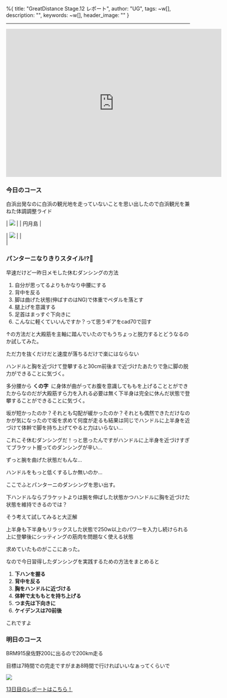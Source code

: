 %{
  title: "GreatDistance Stage.12 レポート",
  author: "UG",
  tags: ~w[],
  description: "",
  keywords: ~w[],
  header_image: ""
}

---
<iframe allowtransparency="true" frameborder="0" height="405" scrolling="no" src="https://www.strava.com/activities/2706065342/embed/ea97c3b11e13542c05e07ba3d5777210e64972b3" width="590"></iframe>   

### 今日のコース
白浜出発なのに白浜の観光地を走っていないことを思い出したので白浜観光を兼ねた体調調整ライド  
  

| [![](https://4.bp.blogspot.com/-mDXbcSts5fY/XXxMosgvQxI/AAAAAAAABzY/-zRL8Li89ikm1m8OG9X1vHaYelPRST87gCK4BGAYYCw/s320/IMG_20190914_070609-EFFECTS.jpg)](http://4.bp.blogspot.com/-mDXbcSts5fY/XXxMosgvQxI/AAAAAAAABzY/-zRL8Li89ikm1m8OG9X1vHaYelPRST87gCK4BGAYYCw/s1600/IMG_20190914_070609-EFFECTS.jpg) |
| 円月島 |

| [![](https://3.bp.blogspot.com/-lc83kTTRoS8/XXxMvwFx_jI/AAAAAAAABzo/u0_ru1rGq7AsACE_e6Hu8Ish5OgQZVJYwCK4BGAYYCw/s320/MVIMG_20190914_072043.jpg)](http://3.bp.blogspot.com/-lc83kTTRoS8/XXxMvwFx_jI/AAAAAAAABzo/u0_ru1rGq7AsACE_e6Hu8Ish5OgQZVJYwCK4BGAYYCw/s1600/MVIMG_20190914_072043.jpg) |
|   
 |

### パンターニなりきりスタイル!?🤔
早速だけど一昨日メモした休むダンシングの方法

1. 自分が思ってるよりもかなり中腰にする
2. 背中を反る
3. 脚は曲げた状態(伸ばすのはNG)で体重でペダルを落とす
4. 腿上げを意識する
5. 足首はまっすぐ下向きに
6. こんなに軽くていいんですか？って思うギアをcad70で回す

↑の方法だと大殿筋を主軸に踏んでいたのでもうちょっと脱力するとどうなるのか試してみた。

  

ただ力を抜くだけだと速度が落ちるだけで楽にはならない

ハンドルと胸を近づけて登攀すると30cm前後まで近づけたあたりで急に脚の脱力ができることに気づく。  
  

多分腰から **くの字&nbsp;** に身体が曲がってお腹を意識してももを上げることとができたからなのだが大殿筋すら力を入れる必要は無く下半身は完全に休んだ状態で登攀することができることに気づく。

  

坂が短かったのか？それとも勾配が緩かったのか？それとも偶然できただけなのかが気になったので坂を求めて何度が走るも結果は同じでハンドルに上半身を近づけて体幹で脚を持ち上げてやると力はいらない...

  

これこそ休むダンシングだ！っと思ったんですがハンドルに上半身を近づけすぎてブラケット握ってのダンシングが辛い...

ずっと腕を曲げた状態だもんな...

ハンドルをもっと低くするしか無いのか...

  

ここでふとパンターニのダンシングを思い出す。

下ハンドルならブラケットよりは腕を伸ばした状態かつハンドルに胸を近づけた状態を維持できるのでは？

  

そう考えて試してみると大正解

  

上半身も下半身もリラックスした状態で250w以上のパワーを入力し続けられる上に登攀後にシッティングの筋肉を問題なく使える状態

  

求めていたものがここにあった。

  

なので今日習得したダンシングを実践するための方法をまとめると

1. **下ハンを握る**
2. **背中を反る**
3. **胸をハンドルに近づける**
4. **体幹で太ももとを持ち上げる**
5. **つま先は下向きに**
6. **ケイデンスは70前後**

これですよ

  

  

### 明日のコース

BRM915泉佐野200に出るので200km走る

目標は7時間での完走ですがまあ8時間で行ければいいなぁってくらいで

  

[![](https://map.yahooapis.jp/map/V1/static?appid=7tFXKn2xg64uWyHGG7apEBKEN5gU173ZW3bBUjsai53AY3B9hbn46dWALHnMtkoFU8ov&width=240&height=240&scalebar=ul&l=0,0,255,105,4,34.40303,135.29058,34.34653,135.26425,34.31525,135.27033,34.28383,135.27408,34.24711,135.26056,34.24769,135.31297,34.23050,135.35083,34.21253,135.38933,34.21339,135.42144,34.22217,135.45361,34.22464,135.48400,34.21858,135.52997,34.21078,135.54222,34.22131,135.56053,34.21278,135.58925,34.20725,135.62939,34.21442,135.64833,34.20439,135.68842,34.19403,135.72050,34.20542,135.74978,34.19192,135.78206,34.19803,135.81747,34.22719,135.84144,34.28583,135.83111,34.30597,135.80547,34.29556,135.78808,34.30081,135.76533,34.33514,135.76694,34.33244,135.74614,34.33767,135.70956,34.33133,135.67819,34.31647,135.62789,34.28903,135.56572,34.28936,135.50186,34.26747,135.44278,34.24711,135.37528,34.24681,135.31653,34.24636,135.26239,34.28217,135.27453,34.35719,135.26483&pins=34.40303,135.29058,,blue&ping=34.35719,135.26483,,red&mode=map)](https://latlonglab.yahoo.co.jp/route/watch?id=2f51a92206e3f4faf74d22f9f141e0f5 "BRM915泉佐野200km 高野山 - ルートラボ - LatLongLab")
  

[13日目のレポートはこちら！](https://blog.great-distance.com/2019/09/greatdistance-stage13-brm915200km.html)

